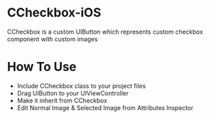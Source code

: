 # CCheckbox-iOS
CCheckbox is a custom UIButton which represents custom checkbox component with custom images

# How To Use
- Include CCheckbox class to your project files 
- Drag UIButton to your UIViewController 
- Make it inherit from CCheckbox 
- Edit Normal Image & Selected Image from Attributes Inspector

